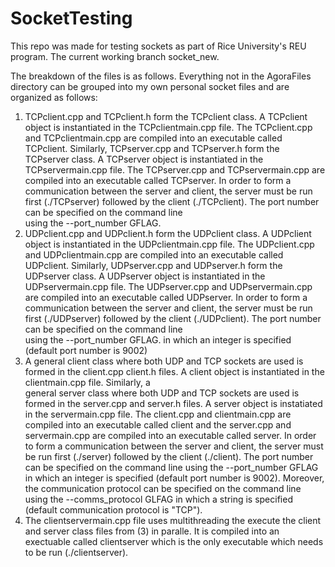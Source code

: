 # SocketTesting
This repo was made for testing sockets as part of Rice University's REU program. The current working branch socket_new.

The breakdown of the files is as follows. Everything not in the AgoraFiles directory can be grouped into my own personal socket files and are organized as follows:
  1. TCPclient.cpp and TCPclient.h form the TCPclient class. A TCPclient object is instantiated in the TCPclientmain.cpp file. The TCPclient.cpp and TCPclientmain.cpp are compiled into an 
     executable called TCPclient. Similarly, TCPserver.cpp and TCPserver.h form the TCPserver
     class. A TCPserver object is instantiated in the TCPservermain.cpp file. The TCPserver.cpp and
     TCPservermain.cpp are compiled into an executable called TCPserver. In order to form a 
     communication between the server and client, the server must be run first (./TCPserver) 
     followed by the client (./TCPclient). The port number can be specified on the command line   
     using the --port_number GFLAG.
  2. UDPclient.cpp and UDPclient.h form the UDPclient class. A UDPclient object is instantiated in      the UDPclientmain.cpp file. The UDPclient.cpp and UDPclientmain.cpp are compiled into an 
     executable called UDPclient. Similarly, UDPserver.cpp and UDPserver.h form the UDPserver
     class. A UDPserver object is instantiated in the UDPservermain.cpp file. The UDPserver.cpp and
     UDPservermain.cpp are compiled into an executable called UDPserver. In order to form a 
     communication between the server and client, the server must be run first (./UDPserver) 
     followed by the client (./UDPclient). The port number can be specified on the command line   
     using the --port_number GFLAG.
     in which an integer is specified (default port number is 9002)
  3. A general client class where both UDP and TCP sockets are used is formed in the client.cpp
     client.h files. A client object is instantiated in the clientmain.cpp file. Similarly, a  
     general server class where both UDP and TCP sockets are used is formed in the server.cpp and server.h files. A server object is instatiated in the servermain.cpp file. The client.cpp and
     clientmain.cpp are compiled into an executable called client and the server.cpp and 
     servermain.cpp are compiled into an executable called server. In order to form a communication
     between the server and client, the server must be run first (./server) followed by the client 
     (./client). The port number can be specified on the command line using the --port_number GFLAG
     in which an integer is specified (default port number is 9002). Moreover, the communication 
     protocol can be specified on the command line using the --comms_protocol GLFAG in which a 
     string is specified (default communication protocol is "TCP").
  4. The clientservermain.cpp file uses multithreading the execute the client and server class files from (3) in paralle. It is compiled into an exectuable called clientserver which is the only executable which needs to be run (./clientserver). 

